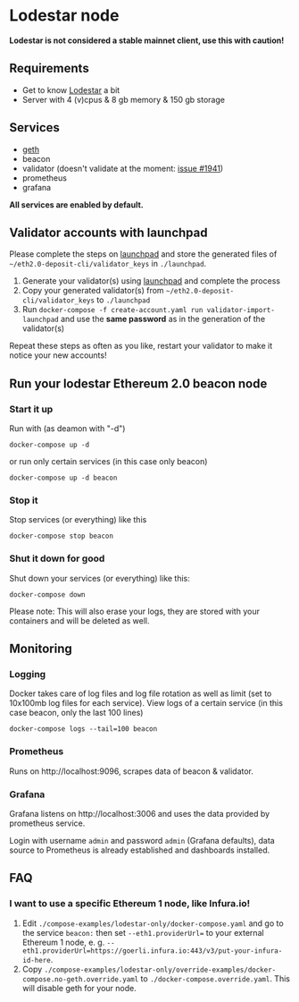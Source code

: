 # Lodestar node

**Lodestar is not considered a stable mainnet client, use this with caution!**

## Requirements
* Get to know [Lodestar](https://chainsafe.github.io/lodestar/) a bit
* Server with 4 (v)cpus & 8 gb memory & 150 gb storage

## Services
* [geth](https://github.com/ethereum/go-ethereum)
* beacon
* validator (doesn't validate at the moment: [issue #1941](https://github.com/ChainSafe/lodestar/issues/1941))
* prometheus
* grafana

**All services are enabled by default.**

## Validator accounts with launchpad
Please complete the steps on [launchpad](https://launchpad.ethereum.org/) and store the generated files of `~/eth2.0-deposit-cli/validator_keys` in `./launchpad`. 

1. Generate your validator(s) using [launchpad](https://pyrmont.launchpad.ethereum.org/) and complete the process
2. Copy your generated validator(s) from `~/eth2.0-deposit-cli/validator_keys` to `./launchpad`
3. Run `docker-compose -f create-account.yaml run validator-import-launchpad` and use the **same password** as in the generation of the validator(s)

Repeat these steps as often as you like, restart your validator to make it notice your new accounts!

## Run your lodestar Ethereum 2.0 beacon node

### Start it up
Run with (as deamon with "-d")
```
docker-compose up -d
```
or run only certain services (in this case only beacon)
```
docker-compose up -d beacon 
```

### Stop it
Stop services (or everything) like this
```
docker-compose stop beacon
```

### Shut it down for good
Shut down your services (or everything) like this:
```
docker-compose down
```
Please note: This will also erase your logs, they are stored with your containers and will be deleted as well.

## Monitoring
### Logging
Docker takes care of log files and log file rotation as well as limit (set to 10x100mb log files for each service).
View logs of a certain service (in this case beacon, only the last 100 lines)
```
docker-compose logs --tail=100 beacon
```

### Prometheus
Runs on http://localhost:9096, scrapes data of beacon & validator.

### Grafana
Grafana listens on http://localhost:3006 and uses the data provided by prometheus service.

Login with username `admin` and password `admin` (Grafana defaults), data source to Prometheus is already established and dashboards installed.

## FAQ
### I want to use a specific Ethereum 1 node, like Infura.io!
1. Edit `./compose-examples/lodestar-only/docker-compose.yaml` and go to the service `beacon:` then set `--eth1.providerUrl=` to your external Ethereum 1 node, e. g. `--eth1.providerUrl=https://goerli.infura.io:443/v3/put-your-infura-id-here`.
2. Copy `./compose-examples/lodestar-only/override-examples/docker-compose.no-geth.override.yaml` to `./docker-compose.override.yaml`. This will disable geth for your node.
